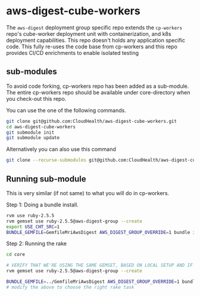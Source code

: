# aws-digest-cube-workers

The `aws-digest` deployment group specific repo extends the `cp-workers` repo's cube-worker deployment unit with containerization, and k8s deployment capabilities. This repo doesn't holds any application specific code. This fully re-uses the code base from cp-workers and this repo provides CI/CD enrichments to enable isolated testing



## sub-modules

To avoid code forking, cp-workers repo has been added as a sub-module. The entire cp-workers repo should be available under core-directory when you check-out this repo.

You can use the one of the following commands.

```sh
git clone git@github.com:CloudHealth/aws-digest-cube-workers.git
cd aws-digest-cube-workers
git submodule init
git submodule update
```

Alternatively you can also use this command

```sh
git clone --recurse-submodules git@github.com:CloudHealth/aws-digest-cube-workers.git
```

## Running sub-module
This is very similar (if not same) to what you will do in cp-workers.

Step 1: Doing a bundle install.
```sh
rvm use ruby-2.5.5
rvm gemset use ruby-2.5.5@aws-digest-group --create
export USE_CHT_SRC=1
BUNDLE_GEMFILE=GemfileMriAwsDigest AWS_DIGEST_GROUP_OVERRIDE=1 bundle install
```

Step 2: Running the rake
```sh
cd core

# VERIFY THAT WE'RE USING THE SAME GEMSET, BASED ON LOCAL SETUP AND IF WE DON'T USE RVM NEXT CMD IS NOT NEEDED
rvm gemset use ruby-2.5.5@aws-digest-group --create

BUNDLE_GEMFILE=../GemfileMriAwsDigest AWS_DIGEST_GROUP_OVERRIDE=1 bundle exec rake 'cubes:start'
# modify the above to choose the right rake task
```
